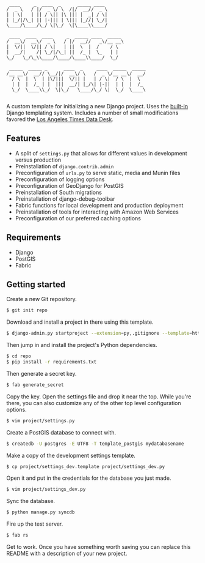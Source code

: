 <pre><code> ____     _  ____  _      _____ ____               
/  _ \   / |/  _ \/ \  /|/  __//  _ \              
| | \|   | || / \|| |\ ||| |  _| / \|              
| |_/|/\_| || |-||| | \||| |_//| \_/|              
\____/\____/\_/ \|\_/  \|\____\\____/              
                                                   
 ____  ____  ____     _  _____ ____  _____         
/  __\/  __\/  _ \   / |/  __//   _\/__ __\        
|  \/||  \/|| / \|   | ||  \  |  /    / \          
|  __/|    /| \_/|/\_| ||  /_ |  \_   | |          
\_/   \_/\_\\____/\____/\____\\____/  \_/          
                                                   
 _____  _____ _      ____  _     ____  _____  _____
/__ __\/  __// \__/|/  __\/ \   /  _ \/__ __\/  __/
  / \  |  \  | |\/|||  \/|| |   | / \|  / \  |  \  
  | |  |  /_ | |  |||  __/| |_/\| |-||  | |  |  /_ 
  \_/  \____\\_/  \|\_/   \____/\_/ \|  \_/  \____\
                                                   </code></pre>

A custom template for initializing a new Django project. Uses the [built-in](https://docs.djangoproject.com/en/1.5/ref/django-admin/#startproject-projectname-destination) Django templating system. Includes a number of small modifications favored the [Los Angeles Times Data Desk](http://datadesk.latimes.com).

Features
--------

* A split of ``settings.py`` that allows for different values in development versus production
* Preinstallation of ``django.contrib.admin``
* Preconfiguration of ``urls.py`` to serve static, media and Munin files
* Preconfiguration of logging options
* Preconfiguration of GeoDjango for PostGIS
* Preinstallation of South migrations
* Preinstallation of django-debug-toolbar
* Fabric functions for local development and production deployment
* Preinstallation of tools for interacting with Amazon Web Services
* Preconfiguration of our preferred caching options

Requirements
------------

* Django
* PostGIS
* Fabric

Getting started
---------------

Create a new Git repository.

```bash
$ git init repo
```

Download and install a project in there using this template.

```bash
$ django-admin.py startproject --extension=py,.gitignore --template=https://github.com/datadesk/django-project-template/archive/master.zip project repo
```

Then jump in and install the project's Python dependencies.

```bash
$ cd repo
$ pip install -r requirements.txt
```

Then generate a secret key.

```bash
$ fab generate_secret
```

Copy the key. Open the settings file and drop it near the top. While you're there, you can also customize any of the other top level configuration options.

```bash
$ vim project/settings.py
```

Create a PostGIS database to connect with.

```bash
$ createdb -U postgres -E UTF8 -T template_postgis mydatabasename
```

Make a copy of the development settings template.

```bash
$ cp project/settings_dev.template project/settings_dev.py
```

Open it and put in the credentials for the database you just made.

```bash
$ vim project/settings_dev.py
```

Sync the database.

```bash
$ python manage.py syncdb
```

Fire up the test server.

```bash
$ fab rs
```

Get to work. Once you have something worth saving you can replace this README with a description of your new project.
